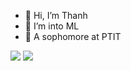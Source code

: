 
- 👋 Hi, I’m Thanh
- 👀 I’m into ML 
- 🌱 A sophomore at PTIT 

<div>
<img src="https://github-readme-stats.vercel.app/api?username=tiiesn&show_icons=true&theme=radical&count_private=true"/>
<img src="https://github-readme-stats.vercel.app/api/top-langs/?username=tiiesn&layout=compact&theme=radical"/>
</div>
